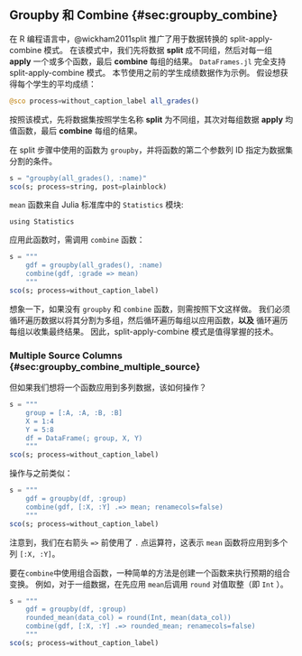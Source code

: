 ## Groupby 和 Combine {#sec:groupby_combine}

在 R 编程语言中，@wickham2011split 推广了用于数据转换的 split-apply-combine 模式。
在该模式中，我们先将数据 **split** 成不同组，然后对每一组 **apply** 一个或多个函数，最后 **combine** 每组的结果。
`DataFrames.jl` 完全支持 split-apply-combine 模式。
本节使用之前的学生成绩数据作为示例。
假设想获得每个学生的平均成绩：

```jl
@sco process=without_caption_label all_grades()
```

按照该模式，先将数据集按照学生名称 **split** 为不同组，其次对每组数据 **apply** 均值函数，最后 **combine** 每组的结果。

在 split 步骤中使用的函数为 `groupby`，并将函数的第二个参数列 ID 指定为数据集分割的条件。

```jl
s = "groupby(all_grades(), :name)"
sco(s; process=string, post=plainblock)
```

`mean` 函数来自 Julia 标准库中的 `Statistics` 模块:

```
using Statistics
```

应用此函数时，需调用 `combine` 函数：

```jl
s = """
    gdf = groupby(all_grades(), :name)
    combine(gdf, :grade => mean)
    """
sco(s; process=without_caption_label)
```

想象一下，如果没有 `groupby` 和 `combine` 函数，则需按照下文这样做。
我们必须循环遍历数据以将其分割为多组，然后循环遍历每组以应用函数，**以及** 循环遍历每组以收集最终结果。
因此，split-apply-combine 模式是值得掌握的技术。

### Multiple Source Columns {#sec:groupby_combine_multiple_source}

但如果我们想将一个函数应用到多列数据，该如何操作？

```jl
s = """
    group = [:A, :A, :B, :B]
    X = 1:4
    Y = 5:8
    df = DataFrame(; group, X, Y)
    """
sco(s; process=without_caption_label)
```

操作与之前类似：

```jl
s = """
    gdf = groupby(df, :group)
    combine(gdf, [:X, :Y] .=> mean; renamecols=false)
    """
sco(s; process=without_caption_label)
```

注意到，我们在右箭头 `=>` 前使用了 `.` 点运算符，这表示 `mean` 函数将应用到多个列 `[:X, :Y]`。

要在`combine`中使用组合函数，一种简单的方法是创建一个函数来执行预期的组合变换。
例如，对于一组数据，在先应用 `mean`后调用 `round` 对值取整（即 `Int` ）。

```jl
s = """
    gdf = groupby(df, :group)
    rounded_mean(data_col) = round(Int, mean(data_col))
    combine(gdf, [:X, :Y] .=> rounded_mean; renamecols=false)
    """
sco(s; process=without_caption_label)
```
